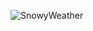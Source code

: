 ![SnowyWeather](https://hosting.photobucket.com/albums/ae89/bandos4eva/New%20Xat%20Pictures/.highres/tumblr_nnktcyTAt91u1e65bo1_500.gif)
